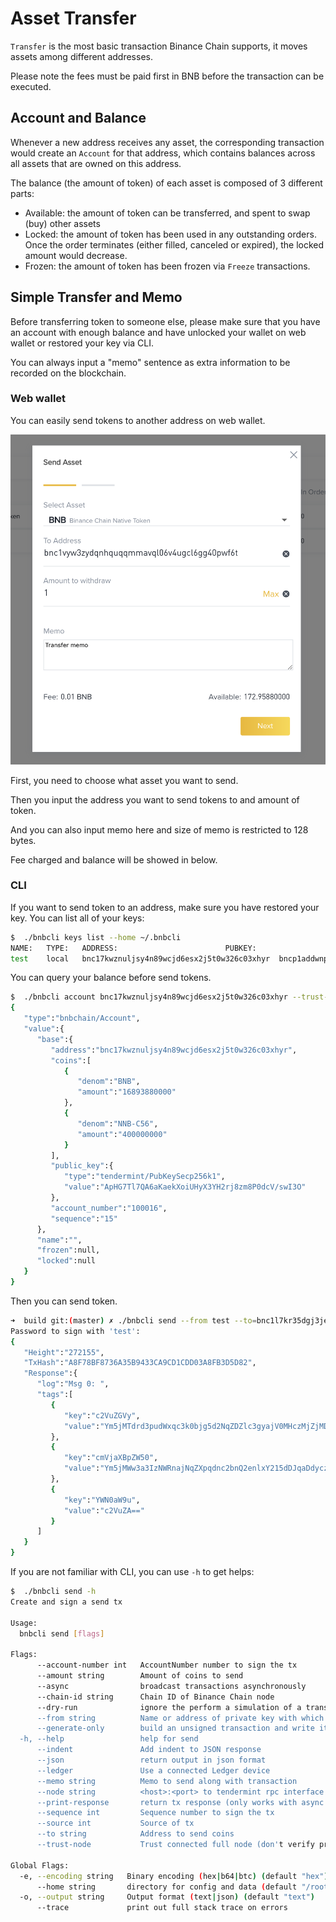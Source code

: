 # Asset Transfer

`Transfer` is the most basic transaction Binance Chain supports, it moves assets among different addresses.

Please note the fees must be paid first in BNB before the transaction can be executed.

## Account and Balance

Whenever a new address receives any asset, the corresponding transaction would create an 
`Account` for that address, which contains balances across all assets that are owned on this address.

The balance (the amount of token) of each asset is composed of 3 different parts:

- Available: the amount of token can be transferred, and spent to swap (buy) other assets
- Locked: the amount of token has been used in any outstanding orders. Once the order terminates 
(either filled, canceled or expired), the locked amount would decrease.
- Frozen: the amount of token has been frozen via `Freeze` transactions.

## Simple Transfer and Memo

Before transferring token to someone else, please make sure that you have an account with enough balance
and have unlocked your wallet on web wallet or restored your key via CLI.

You can always input a "memo" sentence as extra information to be recorded on the blockchain.

### Web wallet 

You can easily send tokens to another address on web wallet.

![](./assets/web_wallet_transfer.png)

First, you need to choose what asset you want to send.

Then you input the address you want to send tokens to and amount of token.

And you can also input memo here and size of memo is restricted to 128 bytes.

Fee charged and balance will be showed in below.

### CLI

If you want to send token to an address, make sure you have restored your key. You can list all of your keys:
```bash
$  ./bnbcli keys list --home ~/.bnbcli
NAME:	TYPE:	ADDRESS:						PUBKEY:
test	local	bnc17kwznuljsy4n89wcjd6esx2j5t0w326c03xhyr	bncp1addwnpepq2gudmfe0dqqax3f57j9azy5rujlwcra4w8ueehsl5whzhlvczxuuakuldy
```

You can query your balance before send tokens.

```bash
$  ./bnbcli account bnc17kwznuljsy4n89wcjd6esx2j5t0w326c03xhyr --trust-node --node tcp://172.22.41.165:26657
{  
   "type":"bnbchain/Account",
   "value":{  
      "base":{  
         "address":"bnc17kwznuljsy4n89wcjd6esx2j5t0w326c03xhyr",
         "coins":[  
            {  
               "denom":"BNB",
               "amount":"16893880000"
            },
            {  
               "denom":"NNB-C56",
               "amount":"400000000"
            }
         ],
         "public_key":{  
            "type":"tendermint/PubKeySecp256k1",
            "value":"ApHG7Tl7QA6aKaekXoiUHyX3YH2rj8zm8P0dcV/swI3O"
         },
         "account_number":"100016",
         "sequence":"15"
      },
      "name":"",
      "frozen":null,
      "locked":null
   }
}
``` 

Then you can send token.

```bash
➜  build git:(master) ✗ ./bnbcli send --from test --to=bnc1l7kr35dgj3jezjvw6nt6zyqcmyt2jh7rs2v4n9 --amount=200000000:BNB --chain-id chain-bnb --node 172.22.41.165:26657 --json --memo "Test transfer"
Password to sign with 'test':
{  
   "Height":"272155",
   "TxHash":"A8F78BF8736A35B9433CA9CD1CDD03A8FB3D5D82",
   "Response":{  
      "log":"Msg 0: ",
      "tags":[  
         {  
            "key":"c2VuZGVy",
            "value":"Ym5jMTdrd3pudWxqc3k0bjg5d2NqZDZlc3gyajV0MHczMjZjMDN4aHly"
         },
         {  
            "key":"cmVjaXBpZW50",
            "value":"Ym5jMWw3a3IzNWRnajNqZXpqdnc2bnQ2enlxY215dDJqaDdyczJ2NG45"
         },
         {  
            "key":"YWN0aW9u",
            "value":"c2VuZA=="
         }
      ]
   }
}
```

If you are not familiar with CLI, you can use `-h` to get helps:
```bash
$  ./bnbcli send -h
Create and sign a send tx

Usage:
  bnbcli send [flags]

Flags:
      --account-number int   AccountNumber number to sign the tx
      --amount string        Amount of coins to send
      --async                broadcast transactions asynchronously
      --chain-id string      Chain ID of Binance Chain node
      --dry-run              ignore the perform a simulation of a transaction, but don't broadcast it
      --from string          Name or address of private key with which to sign
      --generate-only        build an unsigned transaction and write it to STDOUT
  -h, --help                 help for send
      --indent               Add indent to JSON response
      --json                 return output in json format
      --ledger               Use a connected Ledger device
      --memo string          Memo to send along with transaction
      --node string          <host>:<port> to tendermint rpc interface for this chain (default "tcp://localhost:26657")
      --print-response       return tx response (only works with async = false) (default true)
      --sequence int         Sequence number to sign the tx
      --source int           Source of tx
      --to string            Address to send coins
      --trust-node           Trust connected full node (don't verify proofs for responses) (default true)

Global Flags:
  -e, --encoding string   Binary encoding (hex|b64|btc) (default "hex")
      --home string       directory for config and data (default "/root/.bnbcli")
  -o, --output string     Output format (text|json) (default "text")
      --trace             print out full stack trace on errors
```
